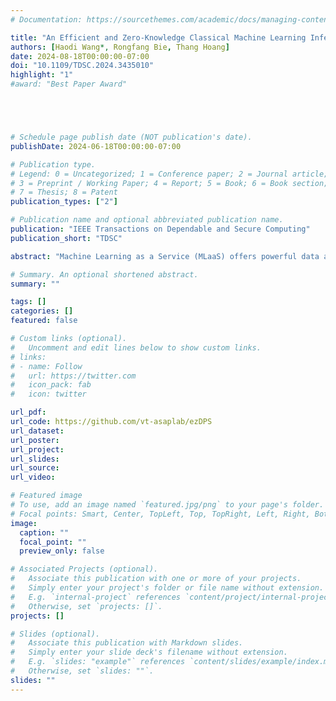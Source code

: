 ```yaml
---
# Documentation: https://sourcethemes.com/academic/docs/managing-content/

title: "An Efficient and Zero-Knowledge Classical Machine Learning Inference Pipeline"
authors: [Haodi Wang*, Rongfang Bie, Thang Hoang]
date: 2024-08-18T00:00:00-07:00
doi: "10.1109/TDSC.2024.3435010"
highlight: "1"
#award: "Best Paper Award"





# Schedule page publish date (NOT publication's date).
publishDate: 2024-06-18T00:00:00-07:00

# Publication type.
# Legend: 0 = Uncategorized; 1 = Conference paper; 2 = Journal article;
# 3 = Preprint / Working Paper; 4 = Report; 5 = Book; 6 = Book section;
# 7 = Thesis; 8 = Patent
publication_types: ["2"]

# Publication name and optional abbreviated publication name.
publication: "IEEE Transactions on Dependable and Secure Computing"
publication_short: "TDSC"

abstract: "Machine Learning as a Service (MLaaS) offers powerful data analytics services to clients with limited resources. However, it still raises concerns about the integrity of delegated computation and the privacy of the server's model parameters. To address these issues, zero-knowledge Machine Learning (zkML) has been suggested for computation verifiability with privacy guarantee for ML models. Nevertheless, the existing zkML schemes focus on only one classical ML classification algorithm or deep neural networks, which may not achieve satisfactory accuracy or require large-scale training data and model parameters, thus limiting their usefulness in certain applications. In this paper, we propose ezDPS, an efficient and zero-knowledge scheme for classical ML inference that processes data in multiple stages for improved accuracy. Unlike prior works, each stage of the ezDPS pipeline is based on a well-established classical ML algorithm, including Discrete Wavelet Transformation, Zero-Score Normalization, Principal Components Analysis, and Support Vector Machine. We design new gadgets to prove various ML operations effectively. Our implementation of ezDPS has been fully tested on real datasets, and experimental results show that it is up to three orders of magnitude more efficient than generic circuit-based approaches, while also maintaining greater accuracy than single ML classification approaches."

# Summary. An optional shortened abstract.
summary: ""

tags: []
categories: []
featured: false

# Custom links (optional).
#   Uncomment and edit lines below to show custom links.
# links:
# - name: Follow
#   url: https://twitter.com
#   icon_pack: fab
#   icon: twitter

url_pdf: 
url_code: https://github.com/vt-asaplab/ezDPS
url_dataset: 
url_poster:
url_project:
url_slides:
url_source:
url_video:

# Featured image
# To use, add an image named `featured.jpg/png` to your page's folder. 
# Focal points: Smart, Center, TopLeft, Top, TopRight, Left, Right, BottomLeft, Bottom, BottomRight.
image:
  caption: ""
  focal_point: ""
  preview_only: false

# Associated Projects (optional).
#   Associate this publication with one or more of your projects.
#   Simply enter your project's folder or file name without extension.
#   E.g. `internal-project` references `content/project/internal-project/index.md`.
#   Otherwise, set `projects: []`.
projects: []

# Slides (optional).
#   Associate this publication with Markdown slides.
#   Simply enter your slide deck's filename without extension.
#   E.g. `slides: "example"` references `content/slides/example/index.md`.
#   Otherwise, set `slides: ""`.
slides: ""
---
```

